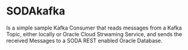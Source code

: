 # SODAkafka
Is a simple sample Kafka Consumer that reads messages from a Kafka Topic, either locally or Oracle Cloud Strwaming Service,
and sends the received Messages to a SODA REST enabled Oracle Database.
